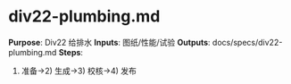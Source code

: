 # div22-plumbing.md

**Purpose**: Div22 给排水
**Inputs**: 图纸/性能/试验
**Outputs**: docs/specs/div22-plumbing.md
**Steps**:

1. 准备→2) 生成→3) 校核→4) 发布
